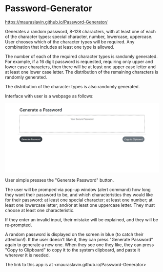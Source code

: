 # Password-Generator
https://mauraslavin.github.io/Password-Generator/

Generates a random password, 8-128 characters, with at least one of each of the character types: special character, number, lowercase, uppercase.  User chooses which of the character types will be required.  Any combination that includes at least one type is allowed.

The number of each of the required character types is randomly generated.  For example, if a 16 digit password is requested, requiring only upper and lower case characters, then there will be at least one upper case letter and at least one lower case letter.  The distribution of the remaining characters is randomly generated.

The distribution of the character types is also randomly generated.

Interface with user is a webpage as follows:

![screenshot](Password-screenshot.png?raw=true "Password Generator screenshot")

User simple presses the "Generate Password" button.  

The user will be promped via pop-up window (alert command) how long they want their password to be,
and which characteristics they would like for their password:
    at least one special character;
    at least one number;
    at least one lowercase letter; and/or
    at least one uppercase letter.
They must choose at least one characteristic.

If they enter an invalid input, their mistake will be explained, and they will be re-prompted.

A random password is displayed on the screen in blue (to catch their attention!).  It the user doesn't like it, they can press "Generate Password" again to generate a new one.  When they see one they like, they can press "Copy to Clipboard" to copy it to the system clipboard, and paste it wherever it is needed.

The link to this app is at <mauraslavin.github.io/Password-Generator>
